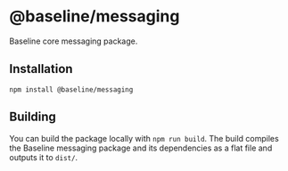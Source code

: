 # @baseline/messaging

Baseline core messaging package.

## Installation

`npm install @baseline/messaging`

## Building

You can build the package locally with `npm run build`. The build compiles the Baseline messaging package and its dependencies as a flat file and outputs it to `dist/`.
